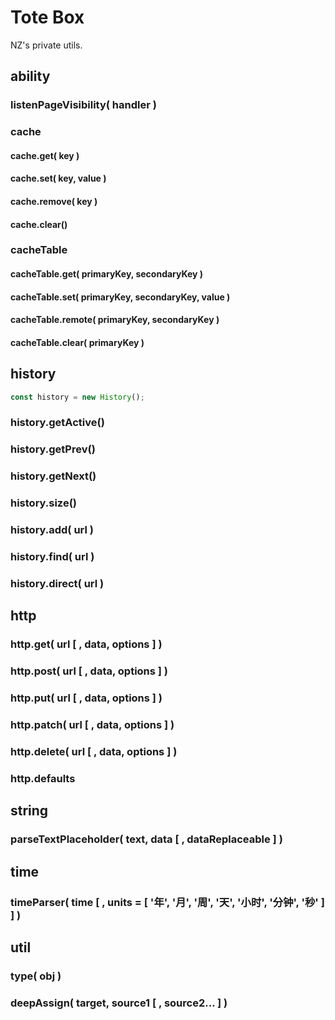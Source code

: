 # Tote Box
NZ's private utils.



## ability

### listenPageVisibility( handler )

### cache

#### cache.get( key )

#### cache.set( key, value )

#### cache.remove( key )

#### cache.clear()

### cacheTable

#### cacheTable.get( primaryKey, secondaryKey )

#### cacheTable.set( primaryKey, secondaryKey, value )

#### cacheTable.remote( primaryKey, secondaryKey )

#### cacheTable.clear( primaryKey )

## history

```js
const history = new History();
```

### history.getActive()

### history.getPrev()

### history.getNext()

### history.size()

### history.add( url )

### history.find( url )

### history.direct( url )



## http

### http.get( url [ , data, options ] )

### http.post( url [ , data, options ] )

### http.put( url [ , data, options ] )

### http.patch( url [ , data, options ] )

### http.delete( url [ , data, options ] )

### http.defaults



## string

### parseTextPlaceholder( text, data [ , dataReplaceable ] )



## time

### timeParser( time [ , units = [ '年', '月', '周', '天', '小时', '分钟', '秒' ] ] )



## util

### type( obj )

### deepAssign( target, source1 [ , source2... ] )

